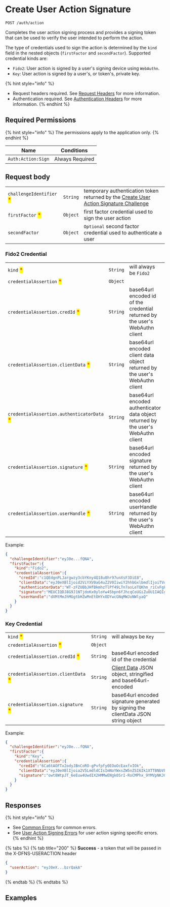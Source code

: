 # Create User Action Signature

`POST /auth/action`

Completes the user action signing process and provides a signing token that can be used to verify the user intended to perform the action.

The type of credentials used to sign the action is determined by the `kind` field in the nested objects (`firstFactor` and `secondFactor`). Supported credential kinds are:

* `Fido2`: User action is signed by a user's signing device using `WebAuthn`.
* `Key`: User action is signed by a user's, or token's, private key.

{% hint style="info" %}
* Request headers required. See [Request Headers](../../../getting-started/request-headers.md) for more information.
* Authentication required. See [Authentication Headers](../../../getting-started/request-headers.md#authentication-headers) for more information.
{% endhint %}

## Required Permissions

{% hint style="info" %}
The permissions apply to the application only.
{% endhint %}

| Name               | Conditions      |
| ------------------ | --------------- |
| `Auth:Action:Sign` | Always Required |

## Request body

|                                                          |          |                                                                                                                   |
| -------------------------------------------------------- | -------- | ----------------------------------------------------------------------------------------------------------------- |
| `challengeIdentifier` <mark style="color:red;">\*</mark> | `String` | temporary authentication token returned by the [Create User Action Signature Challenge](initUserActionSigning.md) |
| `firstFactor` <mark style="color:red;">\*</mark>         | `Object` | first factor credential used to sign the user action                                                              |
| `secondFactor`                                           | `Object` | `Optional` second factor credential used to authenticate a user                                                   |

### Fido2 Credential

|                                                                            |          |                                                                                    |
| -------------------------------------------------------------------------- | -------- | ---------------------------------------------------------------------------------- |
| `kind` <mark style="color:red;">\*</mark>                                  | `String` | will always be `Fido2`                                                             |
| `credentialAssertion` <mark style="color:red;">\*</mark>                   | `Object` |                                                                                    |
| `credentialAssertion.credId` <mark style="color:red;">\*</mark>            | `String` | base64url encoded id of the credential returned by the user's WebAuthn client      |
| `credentialAssertion.clientData` <mark style="color:red;">\*</mark>        | `String` | base64url encoded client data object returned by the user's WebAuthn client        |
| `credentialAssertion.authenticatorData` <mark style="color:red;">\*</mark> | `String` | base64url encoded authenticator data object returned by the user's WebAuthn client |
| `credentialAssertion.signature` <mark style="color:red;">\*</mark>         | `String` | base64url encoded signature returned by the user's WebAuthn client                 |
| `credentialAssertion.userHandle` <mark style="color:red;">\*</mark>        | `String` | base64url encoded userHandle returned by the user's WebAuthn client                |

Example:

```JSON
{
  "challengeIdentifier":"eyJ0e...fQNA",
  "firstFactor":{
    "kind":"Fido2",
    "credentialAssertion":{
      "credId":"c1QEdgnPLJargwzy3cbYKny4Q18u0hr97unXsF3DiE8",
      "clientData":"eyJ0eXBlIjoid2ViYXV0aG4uZ2V0IiwiY2hhbGxlbmdlIjoiTVdNME1tWTVZVFEwTURSaU56ZGhOVEZoTnpZNU9EUXdOV0k1WlRRNFkyUmhPRFppTkRrM1pUWXpPVEU1T0dZeU1EY3haakJqWXprNE1tUTVZelkxTUEiLCJvcmlnaW4iOiJodHRwczovL2FwcC5kZm5zLm5pbmphIiwiY3Jvc3NPcmlnaW4iOmZhbHNlfQ",
      "authenticatorData":"WT-zFZUBbJHfBkmhzTlPf49LTn7asLeTQKhm_riCvFgFAAAAAA",
      "signature":"MEUCIQDJ8G9J1NTjdoKx0yloYw45bpn6fJhcqCoUGiZuOU1IAQIgAtPt7S8FHFYW9OMHh3S5FVAxk-lhli-2lX22bBNSDog",
      "userHandle":"dXMtMmJhMGgtbHZwMnEtOHYxODYwcGNqMWJoNWlyaQ"
    }
  }
}
```

### Key Credential

|                                                                     |          |                                                                                                                                     |
| ------------------------------------------------------------------- | -------- | ----------------------------------------------------------------------------------------------------------------------------------- |
| `kind` <mark style="color:red;">\*</mark>                           | `String` | will always be `Key`                                                                                                                |
| `credentialAssertion` <mark style="color:red;">\*</mark>            | `Object` |                                                                                                                                     |
| `credentialAssertion.credId` <mark style="color:red;">\*</mark>     | `String` | base64url encoded id of the credential                                                                                              |
| `credentialAssertion.clientData` <mark style="color:red;">\*</mark> | `String` | [Client Data](../../../advanced-topics/authentication/api-objects.md#key-credential) JSON object, stringified and base64url-encoded |
| `credentialAssertion.signature` <mark style="color:red;">\*</mark>  | `String` | base64url encoded signature generated by signing the clientData JSON string object                                                  |

Example:

```JSON
{
  "challengeIdentifier":"eyJ0e...fQNA",
  "firstFactor":{
    "kind":"Key",
    "credentialAssertion":{
      "credId":"6Ca6tAOFTx2odyJBnCoRO-gPvfpfy0EOoOcEaxfxIOk",
      "clientData":"eyJ0eXBlIjoia2V5LmdldCIsImNoYWxsZW5nZSI6Ik1XTTBNbVk1WVRRME1EUmlOemRoTlRGaE56WTVPRFF3TldJNVpUUTRZMlJoT0RaaU5EazNaVFl6T1RFNU9HWXlNRGN4WmpCall6azRNbVE1WXpZMU1BIiwib3JpZ2luIjoiaHR0cHM6Ly9hcHAuZGZucy5uaW5qYSIsImNyb3NzT3JpZ2luIjpmYWxzZX0",
      "signature":"owt8WtpJT_6eEuw4UwdIX2HMMwENgk0SrI-RoCMPhx_9YMVpNKJGmJfHUusf_R1Mor9a_hinQVuXj4_XRdeJFSY2AySXSUk",
    }
  }
}
```

## Responses

{% hint style="info" %}
* See [Common Errors](../../../getting-started/errors.md#common-errors) for common errors.
* See [User Action Signing Errors](../../../getting-started/errors.md#user-action-signing-errors) for user action signing specific errors.
{% endhint %}

{% tabs %}
{% tab title="200" %}
**Success** - a token that will be passed in the X-DFNS-USERACTION header

```JSON
{
  "userAction": "eyJ0eX...bzrQakA"
}
```
{% endtab %}
{% endtabs %}

## Examples
